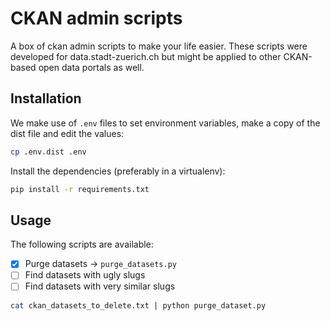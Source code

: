 CKAN admin scripts
==================

A box of ckan admin scripts to make your life easier. These scripts were developed for data.stadt-zuerich.ch but might be applied to other CKAN-based open data portals as well.

## Installation

We make use of `.env` files to set environment variables, make a copy of the dist file and edit the values:

```bash
cp .env.dist .env
```

Install the dependencies (preferably in a virtualenv):

```bash
pip install -r requirements.txt
```

## Usage

The following scripts are available:

- [x] Purge datasets -> `purge_datasets.py`
- [ ] Find datasets with ugly slugs
- [ ] Find datasets with very similar slugs

```bash
cat ckan_datasets_to_delete.txt | python purge_dataset.py
```
